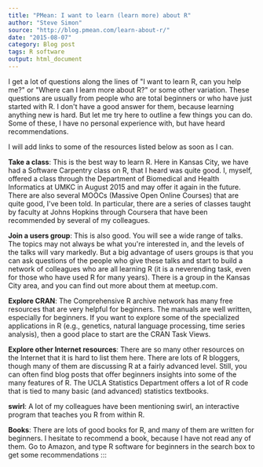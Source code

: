 ```yaml
---
title: "PMean: I want to learn (learn more) about R"
author: "Steve Simon"
source: "http://blog.pmean.com/learn-about-r/"
date: "2015-08-07"
category: Blog post
tags: R software
output: html_document
---
```


I get a lot of questions along the lines of "I want to learn R, can you
help me?" or "Where can I learn more about R?" or some other variation.
These questions are usually from people who are total beginners or who
have just started with R. I don't have a good answer for them, because
learning anything new is hard. But let me try here to outline a few
things you can do. Some of these, I have no personal experience with,
but have heard recommendations.

<!---More--->

I will add links to some of the resources listed below as soon as I can.

**Take a class**: This is the best way to learn R. Here in Kansas City,
we have had a Software Carpentry class on R, that I heard was quite
good. I, myself, offered a class through the Department of Biomedical
and Health Informatics at UMKC in August 2015 and may offer it again in
the future. There are also several MOOCs (Massive Open Online Courses)
that are quite good, I've been told. In particular, there are a series
of classes taught by faculty at Johns Hopkins through Coursera that have
been recommended by several of my colleagues.

**Join a users group**: This is also good. You will see a wide range of
talks. The topics may not always be what you're interested in, and the
levels of the talks will vary markedly. But a big advantage of users
groups is that you can ask questions of the people who give these talks
and start to build a network of colleagues who are all learning R (it is
a neverending task, even for those who have used R for many years).
There is a group in the Kansas City area, and you can find out more
about them at meetup.com.

**Explore CRAN**: The Comprehensive R archive network has many free
resources that are very helpful for beginners. The manuals are well
written, especially for beginners. If you want to explore some of the
specialized applications in R (e.g., genetics, natural language
processing, time series analysis), then a good place to start are the
CRAN Task Views.

**Explore other Internet resources**: There are so many other resources
on the Internet that it is hard to list them here. There are lots of R
bloggers, though many of them are discussing R at a fairly advanced
level. Still, you can often find blog posts that offer beginners
insights into some of the many features of R. The UCLA Statistics
Department offers a lot of R code that is tied to many basic (and
advanced) statistics textbooks.

**swirl**: A lot of my colleagues have been mentioning swirl, an
interactive program that teaches you R from within R.

**Books**: There are lots of good books for R, and many of them are
written for beginners. I hesitate to recommend a book, because I have
not read any of them. Go to Amazon, and type R software for beginners in
the search box to get some recommendations
:::

